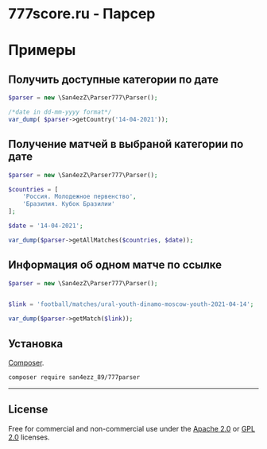 # 777score.ru - Парсер
<h1>Примеры</h1>

## Получить доступные категории по дате

```php
$parser = new \San4ezZ\Parser777\Parser();

/*date in dd-mm-yyyy format*/
var_dump( $parser->getCountry('14-04-2021'));
```

## Получение матчей в выбраной категории по дате

```php
$parser = new \San4ezZ\Parser777\Parser();

$countries = [
    'Россия. Молодежное первенство',
    'Бразилия. Кубок Бразилии'
];

$date = '14-04-2021';

var_dump($parser->getAllMatches($countries, $date));
```

## Информация об одном матче по ссылке

```php
$parser = new \San4ezZ\Parser777\Parser();


$link = 'football/matches/ural-youth-dinamo-moscow-youth-2021-04-14';

var_dump($parser->getMatch($link));
```

## Установка

[Composer](https://getcomposer.org/).

```bash
composer require san4ezz_89/777parser
```

<hr>

## License

Free for commercial and non-commercial use under the [Apache 2.0](http://www.apache.org/licenses/LICENSE-2.0.html)
or [GPL 2.0](http://www.gnu.org/licenses/gpl-2.0.html) licenses.